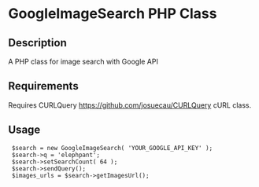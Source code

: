 # GoogleImageSearch PHP Class

## Description 
A PHP class for image search with Google API

## Requirements
Requires CURLQuery <https://github.com/josuecau/CURLQuery> cURL class. 

## Usage
     $search = new GoogleImageSearch( 'YOUR_GOOGLE_API_KEY' );
     $search->q = 'elephpant';
     $search->setSearchCount( 64 );
     $search->sendQuery();
     $images_urls = $search->getImagesUrl();

